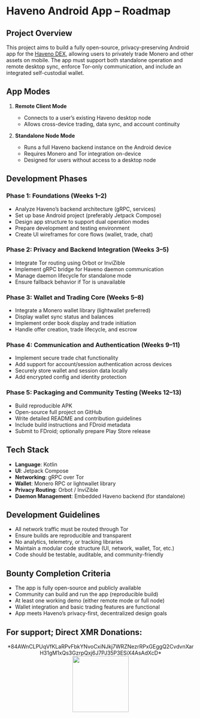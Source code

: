 # Haveno Android App – Roadmap

## Project Overview

This project aims to build a fully open-source, privacy-preserving Android app for the [Haveno DEX](https://github.com/haveno-dex/haveno), allowing users to privately trade Monero and other assets on mobile. The app must support both standalone operation and remote desktop sync, enforce Tor-only communication, and include an integrated self-custodial wallet.

## App Modes

1. **Remote Client Mode**  
   - Connects to a user’s existing Haveno desktop node  
   - Allows cross-device trading, data sync, and account continuity

2. **Standalone Node Mode**  
   - Runs a full Haveno backend instance on the Android device  
   - Requires Monero and Tor integration on-device  
   - Designed for users without access to a desktop node

## Development Phases

### Phase 1: Foundations (Weeks 1–2)
- Analyze Haveno’s backend architecture (gRPC, services)
- Set up base Android project (preferably Jetpack Compose)
- Design app structure to support dual operation modes
- Prepare development and testing environment
- Create UI wireframes for core flows (wallet, trade, chat)

### Phase 2: Privacy and Backend Integration (Weeks 3–5)
- Integrate Tor routing using Orbot or InviZible
- Implement gRPC bridge for Haveno daemon communication
- Manage daemon lifecycle for standalone mode
- Ensure fallback behavior if Tor is unavailable

### Phase 3: Wallet and Trading Core (Weeks 5–8)
- Integrate a Monero wallet library (lightwallet preferred)
- Display wallet sync status and balances
- Implement order book display and trade initiation
- Handle offer creation, trade lifecycle, and escrow

### Phase 4: Communication and Authentication (Weeks 9–11)
- Implement secure trade chat functionality
- Add support for account/session authentication across devices
- Securely store wallet and session data locally
- Add encrypted config and identity protection

### Phase 5: Packaging and Community Testing (Weeks 12–13)
- Build reproducible APK
- Open-source full project on GitHub
- Write detailed README and contribution guidelines
- Include build instructions and FDroid metadata
- Submit to FDroid; optionally prepare Play Store release

## Tech Stack

- **Language**: Kotlin
- **UI**: Jetpack Compose
- **Networking**: gRPC over Tor
- **Wallet**: Monero RPC or lightwallet library
- **Privacy Routing**: Orbot / InviZible
- **Daemon Management**: Embedded Haveno backend (for standalone)

## Development Guidelines

- All network traffic must be routed through Tor
- Ensure builds are reproducible and transparent
- No analytics, telemetry, or tracking libraries
- Maintain a modular code structure (UI, network, wallet, Tor, etc.)
- Code should be testable, auditable, and community-friendly

## Bounty Completion Criteria

- The app is fully open-source and publicly available
- Community can build and run the app (reproducible build)
- At least one working demo (either remote mode or full node)
- Wallet integration and basic trading features are functional
- App meets Haveno’s privacy-first, decentralized design goals


## For support; Direct XMR Donations: <br>
<p align="center">
   *84AWnCLPUqVfKLaRPvFbkYNvoCxiNJkj7WRZNezrRPxGEggQ2CvdvnXarH31gM1xQs3GzrpQxj6J7PJ35P3ESiX4AsAdXcD* <br>
  <img src="https://github.com/user-attachments/assets/7e9c5541-0556-46c9-bd3b-6977abd558f0" width="150" />
</p>

